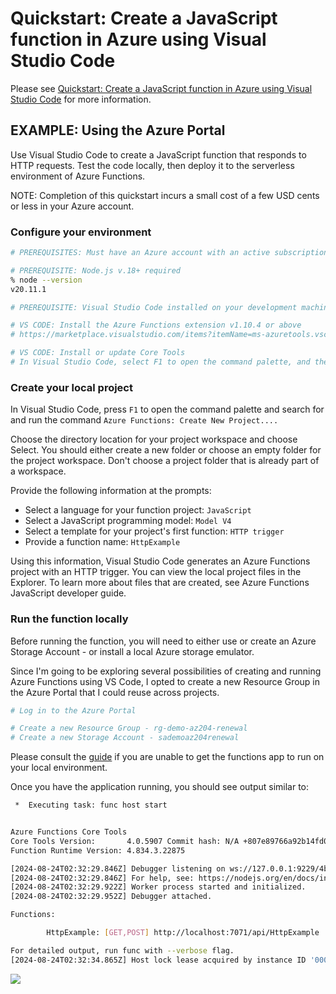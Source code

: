# Quickstart: Create a JavaScript function in Azure using Visual Studio Code

Please see [Quickstart: Create a JavaScript function in Azure using Visual Studio Code](https://learn.microsoft.com/en-us/azure/azure-functions/create-first-function-vs-code-node?pivots=nodejs-model-v4) for more information.

## EXAMPLE: Using the Azure Portal

Use Visual Studio Code to create a JavaScript function that responds to HTTP requests. Test the code locally, then deploy it to the serverless environment of Azure Functions.

NOTE: Completion of this quickstart incurs a small cost of a few USD cents or less in your Azure account.

### Configure your environment

```sh
# PREREQUISITES: Must have an Azure account with an active subscription

# PREREQUISITE: Node.js v.18+ required
% node --version
v20.11.1

# PREREQUISITE: Visual Studio Code installed on your development machine

# VS CODE: Install the Azure Functions extension v1.10.4 or above
# https://marketplace.visualstudio.com/items?itemName=ms-azuretools.vscode-azurefunctions

# VS CODE: Install or update Core Tools
# In Visual Studio Code, select F1 to open the command palette, and then search for and run the command Azure Functions: Install or Update Core Tools.
```

### Create your local project

In Visual Studio Code, press `F1` to open the command palette and search for and run the command `Azure Functions: Create New Project....`

Choose the directory location for your project workspace and choose Select. You should either create a new folder or choose an empty folder for the project workspace. Don't choose a project folder that is already part of a workspace.

Provide the following information at the prompts:

- Select a language for your function project: `JavaScript`
- Select a JavaScript programming model: `Model V4`
- Select a template for your project's first function: `HTTP trigger`
- Provide a function name: `HttpExample`

Using this information, Visual Studio Code generates an Azure Functions project with an HTTP trigger. You can view the local project files in the Explorer. To learn more about files that are created, see Azure Functions JavaScript developer guide.

### Run the function locally

Before running the function, you will need to either use or create an Azure Storage Account - or install a local Azure storage emulator.

Since I'm going to be exploring several possibilities of creating and running Azure Functions using VS Code, I opted to create a new Resource Group in the Azure Portal that I could reuse across projects.

```sh
# Log in to the Azure Portal

# Create a new Resource Group - rg-demo-az204-renewal
# Create a new Storage Account - sademoaz204renewal
```

Please consult the [guide](https://learn.microsoft.com/en-us/azure/azure-functions/create-first-function-vs-code-node?pivots=nodejs-model-v4#run-the-function-locally) if you are unable to get the functions app to run on your local environment.

Once you have the application running, you should see output similar to:

```sh
 *  Executing task: func host start 


Azure Functions Core Tools
Core Tools Version:       4.0.5907 Commit hash: N/A +807e89766a92b14fd07b9f0bc2bea1d8777ab209 (64-bit)
Function Runtime Version: 4.834.3.22875

[2024-08-24T02:32:29.846Z] Debugger listening on ws://127.0.0.1:9229/4b0de711-f800-4530-813f-50327fd55c11
[2024-08-24T02:32:29.846Z] For help, see: https://nodejs.org/en/docs/inspector
[2024-08-24T02:32:29.922Z] Worker process started and initialized.
[2024-08-24T02:32:29.952Z] Debugger attached.

Functions:

        HttpExample: [GET,POST] http://localhost:7071/api/HttpExample

For detailed output, run func with --verbose flag.
[2024-08-24T02:32:34.865Z] Host lock lease acquired by instance ID '0000000000000000000000002D9F298A'.
```

![](https://learn.microsoft.com/en-us/azure/includes/media/functions-run-function-test-local-vs-code/execute-function-now.png)
